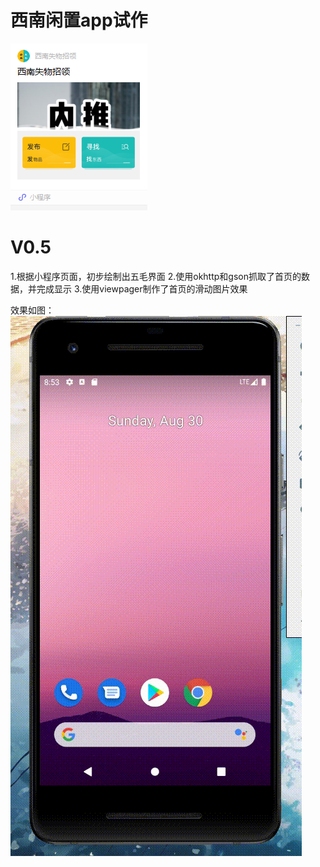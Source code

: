 # 西南闲置app试作
![](mini.png)
# V0.5
1.根据小程序页面，初步绘制出五毛界面
2.使用okhttp和gson抓取了首页的数据，并完成显示
3.使用viewpager制作了首页的滑动图片效果

效果如图：
![](V0.5.gif)